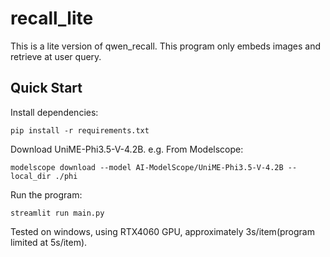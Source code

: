 # recall_lite

This is a lite version of qwen_recall. This program only embeds images and retrieve at user query.

## Quick Start
Install dependencies:
```
pip install -r requirements.txt
```

Download UniME-Phi3.5-V-4.2B. e.g. From Modelscope:
```
modelscope download --model AI-ModelScope/UniME-Phi3.5-V-4.2B --local_dir ./phi
```

Run the program:
```
streamlit run main.py
```

Tested on windows, using RTX4060 GPU, approximately 3s/item(program limited at 5s/item).